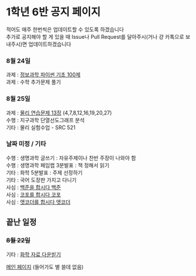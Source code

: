# 1학년 6반 공지 페이지
적어도 매주 한번씩은 업데이트할 수 있도록 하겠습니다 \
추가로 공지해야 할 게 있을 때 Issue나 Pull Request를 달아주시(거나 걍 카톡으로 보내주시)면 업데이트하겠습니다

### 8월 24일
과제 : [정보과학 파이썬 기초 100제](http://koistudy.net/?mid=viewProblems&WORD=py&vw=10&SEARCH=0&SEARCH=0&SUBMIT=GO) \
과제 : 수학 추가문제 풀기

### 8월 25일
과제 : [물리 연습문제 13장](https://student.gs.hs.kr/student/score/noticeInfo.do?lectureNoticeNo=8507&lectureOpenNo=10832)  (4,7,8,12,16,19,20,27) \
수행 : 지구과학 단열선도그래프 분석 \
기타 : 물리 실험수업 - SRC 521

### 날짜 미정 / 기타
수행 : 생명과학 글쓰기 : 자유주제이나 찬반 주장이 나와야 함 \
수행 : 생명과학 페임랩 3분발표 : 책 정해서 읽기 \
기타 : 화학 5분발표 : 주제 선정하기 \
기타 : 국어 도장판 가지고 다니기 \
사심 : [백준을 합시다 백준](https://www.acmicpc.net/) \
사심 : [코포를 합시다 코포](https://codeforces.com/) \
사심 : [앳코더를 합시다 앳코더](https://atcoder.jp/)

## 끝난 일정

### ~~8월 22일~~
기타 : [화학 자료 다운빋기](https://student.gs.hs.kr/student/score/noticeInfo.do?lectureNoticeNo=8511&lectureOpenNo=10848)

[메인 페이지](https://annyeong-one.github.io/ "유해 사이트 경고 : 해당 사이트는 유해성으로 -1회 신고된 웹사이트입니다. 들어갈 때 주의하십시오. - 국가정보원?") (들어가도 별 쓸데 없음)
